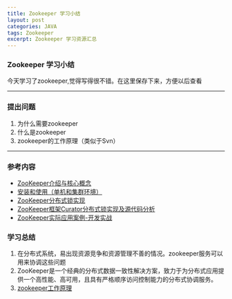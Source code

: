```yaml
---
title: Zookeeper 学习小结
layout: post
categories: JAVA
tags: Zookeeper
excerpt: Zookeeper 学习资源汇总
---
```


### Zookeeper 学习小结

今天学习了zookeeper,觉得写得很不错。在这里保存下来，方便以后查看

---
### 提出问题

1. 为什么需要zookeeper
2. 什么是zookeeper
3. zookeeper的工作原理（类似于Svn）

---

### 参考内容

- [ZooKeeper介绍与核心概念](https://blog.csdn.net/liyiming2017/article/details/83035157)
- [安装和使用（单机和集群环境）](https://blog.csdn.net/liyiming2017/article/details/83501836)
- [ZooKeeper分布式锁实现](https://blog.csdn.net/liyiming2017/article/details/83786331)
- [ZooKeeper框架Curator分布式锁实现及源代码分析](https://blog.csdn.net/liyiming2017/article/details/83896169)
- [ZooKeeper实际应用案例-开发实战](https://blog.csdn.net/liyiming2017/article/details/85063868)

### 学习总结

1. 在分布式系统，易出现资源竞争和资源管理不善的情况。zookeeper服务可以用来协调这些问题
2. ZooKeeper是一个经典的分布式数据一致性解决方案，致力于为分布式应用提供一个高性能、高可用，且具有严格顺序访问控制能力的分布式协调服务。 
3. [zookeeper工作原理](https://www.cnblogs.com/felixzh/p/5869212.html)
